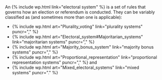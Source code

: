 An {% include wp.html link="electoral system" %} is a set of rules that governs how an election or referendum is conducted. They can be variably classified as (and sometimes more than one is applicable):

* {% include wp.html art="Plurality_voting" link="plurality systems" puncr="," %}
* {% include wp.html art="Electoral_system#Majoritarian_systems" link="majoritarian systems" puncr="," %}
* {% include wp.html art="Majority_bonus_system" link="majority bonus systems" puncr="," %}
* {% include wp.html art="Proportional_representation" link="proportional representation systems" puncr="," %} and
* {% include wp.html art="Mixed_electoral_systems" link="mixed systems" puncr="." %}
